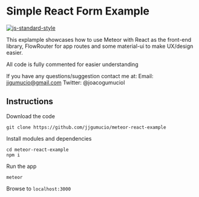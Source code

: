# Simple React Form Example

[![js-standard-style](https://img.shields.io/badge/code%20style-standard-brightgreen.svg)](http://standardjs.com/)

This explample showcases how to use Meteor with React as the front-end library,
FlowRouter for app routes and some material-ui to make UX/design easier.

All code is fully commented for easier understanding

If you have any questions/suggestion contact me at:
Email: jjgumucio@gmail.com
Twitter: @joacogumuciol 

## Instructions

Download the code

```
git clone https://github.com/jjgumucio/meteor-react-example
```

Install modules and dependencies

```
cd meteor-react-example
npm i
```

Run the app

```
meteor
```

Browse to ```localhost:3000```
